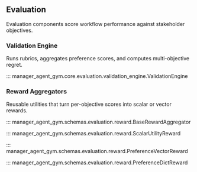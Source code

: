 ## Evaluation

Evaluation components score workflow performance against stakeholder objectives.

### Validation Engine

Runs rubrics, aggregates preference scores, and computes multi-objective regret.

::: manager_agent_gym.core.evaluation.validation_engine.ValidationEngine

### Reward Aggregators

Reusable utilities that turn per-objective scores into scalar or vector rewards.

::: manager_agent_gym.schemas.evaluation.reward.BaseRewardAggregator

::: manager_agent_gym.schemas.evaluation.reward.ScalarUtilityReward

::: manager_agent_gym.schemas.evaluation.reward.PreferenceVectorReward

::: manager_agent_gym.schemas.evaluation.reward.PreferenceDictReward

